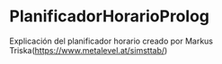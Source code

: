 # PlanificadorHorarioProlog
Explicación del planificador horario creado por Markus Triska(https://www.metalevel.at/simsttab/)
